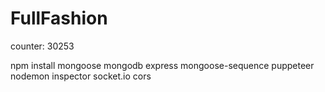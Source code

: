 # FullFashion
counter: 30253

npm install mongoose mongodb express mongoose-sequence puppeteer nodemon inspector socket.io cors
